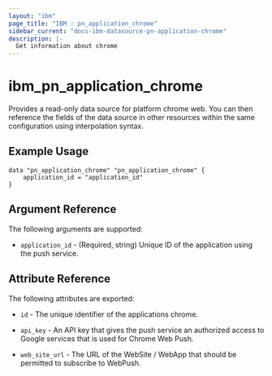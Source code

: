 ```yaml
---
layout: "ibm"
page_title: "IBM : pn_application_chrome"
sidebar_current: "docs-ibm-datasource-pn-application-chrome"
description: |-
  Get information about chrome
---
```


# ibm_pn_application_chrome

Provides a read-only data source for platform chrome web. You can then reference the fields of the data source in other resources within the same configuration using interpolation syntax.

## Example Usage

```hcl
data "pn_application_chrome" "pn_application_chrome" {
	application_id = "application_id"
}
```

## Argument Reference

The following arguments are supported:

- `application_id` - (Required, string) Unique ID of the application using the push service.

## Attribute Reference

The following attributes are exported:

- `id` - The unique identifier of the applications chrome.
- `api_key` - An API key that gives the push service an authorized access to Google services that is used for Chrome Web Push.

- `web_site_url` - The URL of the WebSite / WebApp that should be permitted to subscribe to WebPush.
